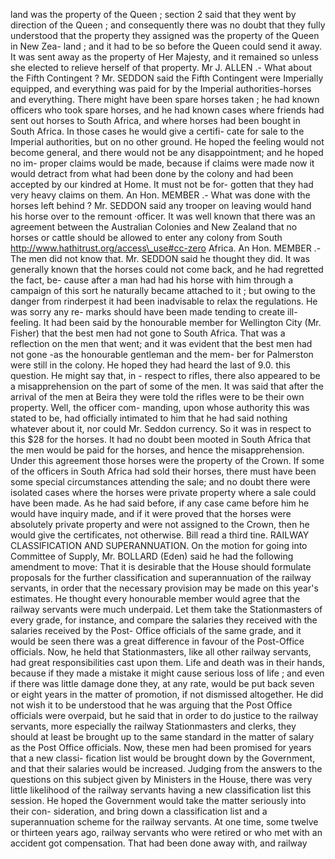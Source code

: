 land was the property of the Queen ; section 2 said that they went by direction of the Queen ; and consequently there was no doubt that they fully understood that the property they assigned was the property of the Queen in New Zea- land ; and it had to be so before the Queen could send it away. It was sent away as the property of Her Majesty, and it remained so unless she elected to relieve herself of that property. Mr J. ALLEN .- What about the Fifth Contingent ? Mr. SEDDON said the Fifth Contingent were Imperially equipped, and everything was paid for by the Imperial authorities-horses and everything. There might have been spare horses taken ; he had known officers who took spare horses, and he had known cases where friends had sent out horses to South Africa, and where horses had been bought in South Africa. In those cases he would give a certifi- cate for sale to the Imperial authorities, but on no other ground. He hoped the feeling would not become general, and there would not be any disappointment; and he hoped no im- proper claims would be made, because if claims were made now it would detract from what had been done by the colony and had been accepted by our kindred at Home. It must not be for- gotten that they had very heavy claims on them. An Hon. MEMBER .- What was done with the horses left behind ? Mr. SEDDON said any trooper on leaving would hand his horse over to the remount ·officer. It was well known that there was an agreement between the Australian Colonies and New Zealand that no horses or cattle should be allowed to enter any colony from South http://www.hathitrust.org/access\_use#cc-zero Africa. An Hon. MEMBER .- The men did not know that. Mr. SEDDON said he thought they did. It was generally known that the horses could not come back, and he had regretted the fact, be- cause after a man had had his horse with him through a campaign of this sort he naturally became attached to it ; but owing to the danger from rinderpest it had been inadvisable to relax the regulations. He was sorry any re- marks should have been made tending to create ill-feeling. It had been said by the honourable member for Wellington City (Mr. Fisher) that the best men had not gone to South Africa. That was a reflection on the men that went; and it was evident that the best men had not gone -as the honourable gentleman and the mem- ber for Palmerston were still in the colony. He hoped they had heard the last of 9.0. this question. He might say that, in \- respect to rifles, there also appeared to be a misapprehension on the part of some of the men. It was said that after the arrival of the men at Beira they were told the rifles were to be their own property. Well, the officer com- manding, upon whose authority this was stated to be, had officially intimated to him that he had said nothing whatever about it, nor could Mr. Seddon currency. So it was in respect to this $28 for the horses. It had no doubt been mooted in South Africa that the men would be paid for the horses, and hence the misapprehension. Under this agreement those horses were the property of the Crown. If some of the officers in South Africa had sold their horses, there must have been some special circumstances attending the sale; and no doubt there were isolated cases where the horses were private property where a sale could have been made. As he had said before, if any case came before him he would have inquiry made, and if it were proved that the horses were absolutely private property and were not assigned to the Crown, then he would give the certificates, not otherwise. Bill read a third tine. RAILWAY CLASSIFICATION AND SUPERANNUATION. On the motion for going into Committee of Supply, Mr. BOLLARD (Eden) said he had the following amendment to move: That it is desirable that the House should formulate proposals for the further classification and superannuation of the railway servants, in order that the necessary provision may be made on this year's estimates. He thought every honourable member would agree that the railway servants were much underpaid. Let them take the Stationmasters of every grade, for instance, and compare the salaries they received with the salaries received by the Post- Office officials of the same grade, and it would be seen there was a great difference in favour of the Post-Office officials. Now, he held that Stationmasters, like all other railway servants, had great responsibilities cast upon them. Life and death was in their hands, because if they made a mistake it might cause serious loss of life ; and even if there was little damage done they, at any rate, would be put back seven or eight years in the matter of promotion, if not dismissed altogether. He did not wish it to be understood that he was arguing that the Post Office officials were overpaid, but he said that in order to do justice to the railway servants, more especially the railway Stationmasters and clerks, they should at least be brought up to the same standard in the matter of salary as the Post Office officials. Now, these men had been promised for years that a new classi- fication list would be brought down by the Government, and that their salaries would be increased. Judging from the answers to the questions on this subject given by Ministers in the House, there was very little likelihood of the railway servants having a new classification list this session. He hoped the Government would take the matter seriously into their con- sideration, and bring down a classification list and a superannuation scheme for the railway servants. At one time, some twelve or thirteen years ago, railway servants who were retired or who met with an accident got compensation. That had been done away with, and railway 